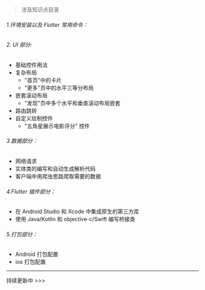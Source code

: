 

> 涉及知识点目录

###### 1.环境安装以及 Flutter 常用命令：

###### 2. UI 部分:

- 基础控件用法
- 复杂布局
  - "首页"中的卡片
  - "更多"页中的水平三等分布局
- 嵌套滚动布局
  - "发现"页中多个水平和垂直滚动布局嵌套
- 路由跳转
- 自定义绘制控件
  - "五角星展示电影评分" 控件

###### 3.数据部分：

- 网络请求
- 实体类的编写和自动生成解析代码
- 客户端中用爬虫思路爬取需要的数据

###### 4.Flutter 插件部分：

- 在 Android Studio 和 Xcode 中集成原生的第三方库
- 使用 Java/Kotlin 和 objective-c/Swift 编写桥接类

###### 5.打包部分：

- Android 打包配置
- ios 打包配置

------

持续更新中 >>>

